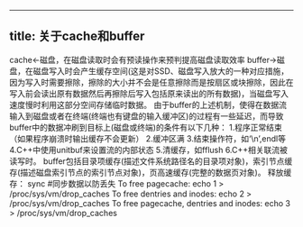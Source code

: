 
---
title: 关于cache和buffer
---

cache<-磁盘，在磁盘读取时会有预读操作来预判提高磁盘读取效率
buffer->磁盘，在磁盘写入时会产生缓存空间(这是对SSD、磁盘写入放大的一种对应措施，因为写入时需要擦除，擦除的大小并不会是任意擦除而是按扇区或块擦除，因此在写入前会读出原有数据然后再擦除后写入包括原来读出的所有数据)，当磁盘写入速度慢时利用这部分空间存储临时数据。
    由于buffer的上述机制，使得在数据流输入到磁盘或者在终端(终端也有键盘的输入缓冲区)的过程有一些延迟，而导致buffer中的数据冲刷到目标上(磁盘或终端)的条件有以下几种：
    1.程序正常结束（如果程序崩溃时输出缓存不会更新）
    2.缓冲区满
    3.结束操作符，如‘\n’,endl等
    4.C++中使用unitbuf来设置流的内部状态
    5.清缓存，如fflush
    6.C++相关联流被读写时。
    buffer包括目录项缓存(描述文件系统路径名的目录项对象)，索引节点缓存(描述磁盘索引节点的索引节点对象)，页高速缓存(完整的数据页对象)。
释放缓存：
sync     #同步数据以防丢失
To free pagecache:
echo 1 > /proc/sys/vm/drop_caches
To free dentries and inodes:
echo 2 > /proc/sys/vm/drop_caches
To free pagecache, dentries and inodes:
echo 3 > /proc/sys/vm/drop_caches





